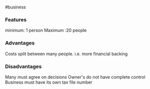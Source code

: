 #business 

### Features
minimum: 1 person 
Maximum :20 people


### Advantages

Costs split between many people. i.e. more financial backing


### Disadvantages
Many must agree on decisions
Owner's do not have complete control
Business must have its own tax file number
